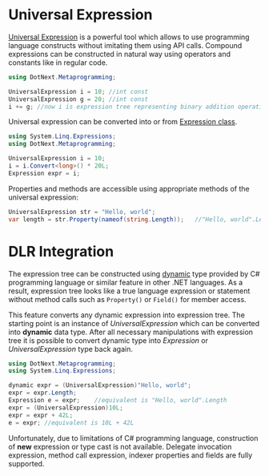 Universal Expression
====
[Universal Expression](../../api/DotNext.Linq.Expressions.UniversalExpression.yml) is a powerful tool which allows to use programming language constructs without imitating them using API calls. Compound expressions can be constructed in natural way using operators and constants like in regular code.

```csharp
using DotNext.Metaprogramming;

UniversalExpression i = 10; //int const
UniversalExpression g = 20; //int const
i += g; //now i is expression tree representing binary addition operation
```

Universal expression can be converted into or from [Expression class](https://docs.microsoft.com/en-us/dotnet/api/system.linq.expressions.expression).

```csharp
using System.Linq.Expressions;
using DotNext.Metaprogramming;

UniversalExpression i = 10;
i = i.Convert<long>() * 20L;
Expression expr = i;
```

Properties and methods are accessible using appropriate methods of the universal expression:

```csharp
UniversalExpression str = "Hello, world";
var length = str.Property(nameof(string.Length));   //"Hello, world".Length
```

# DLR Integration
The expression tree can be constructed using [dynamic](https://docs.microsoft.com/en-us/dotnet/csharp/programming-guide/types/using-type-dynamic) type provided by C# programming language or similar feature in other .NET languages. As a result, expression tree looks like a true language expression or statement without method calls such as `Property()` or `Field()` for member access.

This feature converts any dynamic expression into expression tree. The starting point is an instance of _UniversalExpression_ which can be converted into **dynamic** data type. After all necessary manipulations with expression tree it is possible to convert dynamic type into _Expression_ or _UniversalExpression_ type back again.

```csharp
using DotNext.Metaprogramming;
using System.Linq.Expressions;

dynamic expr = (UniversalExpression)"Hello, world";
expr = expr.Length;
Expression e = expr;    //equivalent is "Hello, world".Length
expr = (UniversalExpression)10L;
expr = expr + 42L;
e = expr; //equivalent is 10L + 42L
```

Unfortunately, due to limitations of C# programming language, construction of **new** expression or type cast is not available. Delegate invocation expression, method call expression, indexer properties and fields are fully supported.